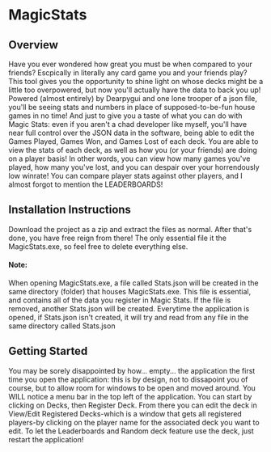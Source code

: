 # MagicStats
## Overview
Have you ever wondered how great you must be when compared to your friends? Escpically in literally any card game you and your friends play? This tool gives you the opportunity to shine light on whose decks might be a little too overpowered, but now you'll actually have the data to back you up! Powered (almost entirely) by Dearpygui and one lone trooper of a json file, you'll be seeing stats and numbers in place of supposed-to-be-fun house games in no time! And just to give you a taste of what you can do with Magic Stats: even if you aren't a chad developer like myself, you'll have near full control over the JSON data in the software, being able to edit the Games Played, Games Won, and Games Lost of each deck. You are able to view the stats of each deck, as well as how you (or your friends) are doing on a player basis! In other words, you can view how many games you've played, how many you've lost, and you can despair over your horrendously low winrate! You can compare player stats against other players, and I almost forgot to mention the LEADERBOARDS! 

## Installation Instructions
Download the project as a zip and extract the files as normal. After that's done, you have free reign from there! The only essential file it the MagicStats.exe, so feel free to delete everything else. 
#### Note: 
When opening MagicStats.exe, a file called Stats.json will be created in the same directory (folder) that houses MagicStats.exe. This file is essential, and contains all of the data you register in Magic Stats. If the file is removed, another Stats.json will be created. Everytime the application is opened, if Stats.json isn't created, it will try and read from any file in the same directory called Stats.json  

## Getting Started
You may be sorely disappointed by how... empty... the application the first time you open the application: this is by design, not to dissapoint you of course, but to allow room for windows to be open and moved around. You WILL notice a menu bar in the top left of the application. You can start by clicking on Decks, then Register Deck. From there you can edit the deck in View/Edit Registered Decks-which is a window that gets all registered players-by clicking on the player name for the associated deck you want to edit. To let the Leaderboards and Random deck feature use the deck, just restart the application!
